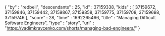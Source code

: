 {
  "by" : "redbell",
  "descendants" : 25,
  "id" : 37159338,
  "kids" : [ 37159672, 37159846, 37159442, 37159867, 37159858, 37159775, 37159708, 37159698, 37159746 ],
  "score" : 28,
  "time" : 1692265466,
  "title" : "Managing Difficult Software Engineers",
  "type" : "story",
  "url" : "https://vadimkravcenko.com/shorts/managing-bad-engineers/"
}
